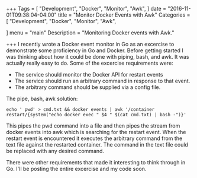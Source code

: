 +++
Tags = [
  "Development",
  "Docker",
  "Monitor",
  "Awk",
]
date = "2016-11-01T09:38:04-04:00"
title = "Monitor Docker Events with Awk"
Categories = [
  "Development",
  "Docker",
  "Monitor",
  "Awk",

]
menu = "main"
Description = "Monitoring Docker events with Awk."

+++
I recently wrote a Docker event monitor in Go as an excercise to demonstrate some proficiency in Go and Docker.  Before getting started I was thinking about how it could be done with piping, bash, and awk.  It was actually really easy to do.  Some of the excercise requirements were:

- The service should monitor the Docker API for restart events 
- The service should run an arbitrary command in response to that event. 
- The arbitrary command should be supplied via a config file.

The pipe, bash, awk solution:

```{bash}
echo ' pwd' > cmd.txt && docker events | awk '/container restart/{system("echo docker exec " $4 " $(cat cmd.txt) | bash -")}'
```

This pipes the pwd command into a file and then pipes the stream from docker events into awk which is searching for the restart event.  When the restart event is encountered it executes the arbitrary command from the text file against the restarted container.  The command in the text file could be replaced with any desired command. 

There were other requirements that made it interesting to think through in Go.  I'll be posting the entire excercise and my code soon.


